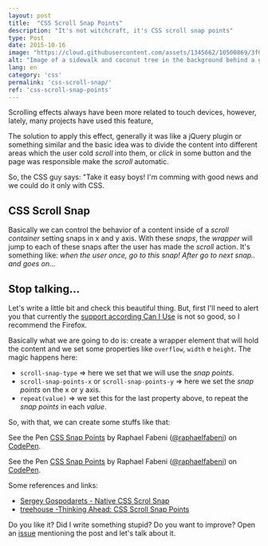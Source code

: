 ```yaml
---
layout: post
title:  "CSS Scroll Snap Points"
description: "It's not witchcraft, it's CSS scroll snap points"
type: Post
date: 2015-10-16
image: "https://cloud.githubusercontent.com/assets/1345662/10500869/3f0ee854-72b2-11e5-94c4-04db468e18ce.jpg"
alt: "Image of a sidewalk and coconut tree in the background behind a grid"
lang: en
category: 'css'
permalink: 'css-scroll-snap/'
ref: 'css-scroll-snap-points'
---
```


Scrolling effects always have been more related to touch devices, however, lately, many projects have used this feature, 

The solution to apply this effect, generally it was like a jQuery plugin or something similar and the basic idea was to divide the content into different areas which the user cold *scroll* into them, or *click* in some button and the page was responsible make the *scroll* automatic.

So, the CSS guy says: "Take it easy boys! I'm comming with good news and we could do it only with CSS.

## CSS Scroll Snap

Basically we can control the behavior of a content inside of a *scroll container* setting snaps in x and y axis. With these *snaps*, the *wrapper* will jump to each of these snaps after the user has made the *scroll* action. It's something like: *when the user once, go to this snap! After go to next snap.. and goes on...*

## Stop talking...

Let's write a little bit and check this beautiful thing. But, first I'll need to alert you that currently the [support according Can I Use](http://caniuse.com/#feat=css-snappoints) is not so good, so I recommend the Firefox.

Basically what we are going to do is: create a wrapper element that will hold the content and we set some properties like `overflow`, `width` e `height`. The magic happens here:

* `scroll-snap-type` => here we set that we will use the *snap points*.
* `scroll-snap-points-x` or `scroll-snap-points-y` => here we set the *snap points* on the x or y axis.
* `repeat(value)` => we set this for the last property above, to repeat the *snap points* in each *value*.

So, with that, we can create some stuffs like that:

<p data-height="483" data-theme-id="4240" data-slug-hash="zvEdRy" data-default-tab="result" data-user="raphaelfabeni" class='codepen'>See the Pen <a href='http://codepen.io/raphaelfabeni/pen/zvEdRy/'>CSS Snap Points</a> by Raphael Fabeni (<a href='http://codepen.io/raphaelfabeni'>@raphaelfabeni</a>) on <a href='http://codepen.io'>CodePen</a>.</p>

<p data-height="434" data-theme-id="4240" data-slug-hash="RWLZBa" data-default-tab="result" data-user="raphaelfabeni" class='codepen'>See the Pen <a href='http://codepen.io/raphaelfabeni/pen/RWLZBa/'>CSS Snap Points</a> by Raphael Fabeni (<a href='http://codepen.io/raphaelfabeni'>@raphaelfabeni</a>) on <a href='http://codepen.io'>CodePen</a>.</p>

Some references and links:

* [Sergey Gospodarets - Native CSS Scrol Snap](http://blog.gospodarets.com/css-scroll-snap/)
* [treehouse -Thinking Ahead: CSS Scroll Snap Points](http://blog.teamtreehouse.com/css-scroll-snap-points)

Do you like it? Did I write something stupid? Do you want to improve? Open an [issue](https://github.com/raphaelfabeni/raphaelfabeni.github.io/issues) mentioning the post and let's talk about it.

<script async src="//assets.codepen.io/assets/embed/ei.js"></script>
